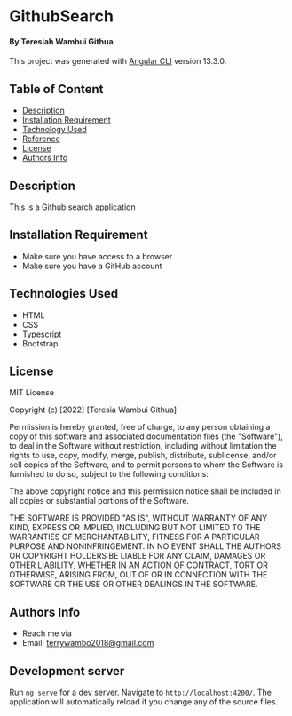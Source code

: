 # GithubSearch

#### By Teresiah Wambui Githua


This project was generated with [Angular CLI](https://github.com/angular/angular-cli) version 13.3.0.

##  Table of Content
+ [Description](#description)
+ [Installation Requirement](#Installation)
+ [Technology Used](#technology-used)
+ [Reference](#reference)
+ [License](#license)
+ [Authors Info](#author-Info)

## Description
<p> This is a Github search application </p>

## Installation Requirement
* Make sure you have access to a browser
* Make sure you have a GitHub account

## Technologies Used
* HTML
* CSS
* Typescript
* Bootstrap

## License
MIT License

Copyright (c) [2022] [Teresia Wambui Githua]

Permission is hereby granted, free of charge, to any person obtaining a copy of this software and associated documentation files (the "Software"), to deal in the Software without restriction, including without limitation the rights to use, copy, modify, merge, publish, distribute, sublicense, and/or sell copies of the Software, and to permit persons to whom the Software is furnished to do so, subject to the following conditions:

The above copyright notice and this permission notice shall be included in all copies or substantial portions of the Software.

THE SOFTWARE IS PROVIDED "AS IS", WITHOUT WARRANTY OF ANY KIND, EXPRESS OR IMPLIED, INCLUDING BUT NOT LIMITED TO THE WARRANTIES OF MERCHANTABILITY, FITNESS FOR A PARTICULAR PURPOSE AND NONINFRINGEMENT. IN NO EVENT SHALL THE AUTHORS OR COPYRIGHT HOLDERS BE LIABLE FOR ANY CLAIM, DAMAGES OR OTHER LIABILITY, WHETHER IN AN ACTION OF CONTRACT, TORT OR OTHERWISE, ARISING FROM, OUT OF OR IN CONNECTION WITH THE SOFTWARE OR THE USE OR OTHER DEALINGS IN THE SOFTWARE.


## Authors Info
* Reach me via
* Email: terrywambo2018@gmail.com

## Development server

Run `ng serve` for a dev server. Navigate to `http://localhost:4200/`. The application will automatically reload if you change any of the source files.